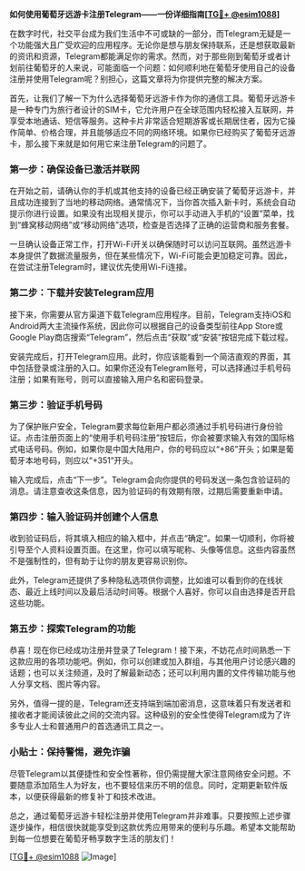 **如何使用葡萄牙远游卡注册Telegram——一份详细指南[[TG💪+ @esim1088](https://t.me/s/esim1088)]**

在数字时代，社交平台成为我们生活中不可或缺的一部分，而Telegram无疑是一个功能强大且广受欢迎的应用程序。无论你是想与朋友保持联系，还是想获取最新的资讯和资源，Telegram都能满足你的需求。然而，对于那些刚到葡萄牙或者计划前往葡萄牙的人来说，可能面临一个问题：如何顺利地在葡萄牙使用自己的设备注册并使用Telegram呢？别担心，这篇文章将为你提供完整的解决方案。

首先，让我们了解一下为什么选择葡萄牙远游卡作为你的通信工具。葡萄牙远游卡是一种专门为旅行者设计的SIM卡，它允许用户在全球范围内轻松接入互联网，并享受本地通话、短信等服务。这种卡片非常适合短期游客或长期居住者，因为它操作简单、价格合理，并且能够适应不同的网络环境。如果你已经购买了葡萄牙远游卡，那么接下来就是如何用它来注册Telegram的问题了。

### 第一步：确保设备已激活并联网

在开始之前，请确认你的手机或其他支持的设备已经正确安装了葡萄牙远游卡，并且成功连接到了当地的移动网络。通常情况下，当你首次插入新卡时，系统会自动提示你进行设置。如果没有出现相关提示，你可以手动进入手机的“设置”菜单，找到“蜂窝移动网络”或“移动网络”选项，检查是否选择了正确的运营商和服务套餐。

一旦确认设备正常工作，打开Wi-Fi开关以确保随时可以访问互联网。虽然远游卡本身提供了数据流量服务，但在某些情况下，Wi-Fi可能会更加稳定可靠。因此，在尝试注册Telegram时，建议优先使用Wi-Fi连接。

### 第二步：下载并安装Telegram应用

接下来，你需要从官方渠道下载Telegram应用程序。目前，Telegram支持iOS和Android两大主流操作系统，因此你可以根据自己的设备类型前往App Store或Google Play商店搜索“Telegram”，然后点击“获取”或“安装”按钮完成下载过程。

安装完成后，打开Telegram应用。此时，你应该能看到一个简洁直观的界面，其中包括登录或注册的入口。如果你还没有Telegram账号，可以选择通过手机号码注册；如果有账号，则可以直接输入用户名和密码登录。

### 第三步：验证手机号码

为了保护账户安全，Telegram要求每位新用户都必须通过手机号码进行身份验证。点击注册页面上的“使用手机号码注册”按钮后，你会被要求输入有效的国际格式电话号码。例如，如果你是中国大陆用户，你的号码应以“+86”开头；如果是葡萄牙本地号码，则应以“+351”开头。

输入完成后，点击“下一步”。Telegram会向你提供的号码发送一条包含验证码的消息。请注意查收这条信息，因为验证码的有效期有限，过期后需要重新申请。

### 第四步：输入验证码并创建个人信息

收到验证码后，将其填入相应的输入框中，并点击“确定”。如果一切顺利，你将被引导至个人资料设置页面。在这里，你可以填写昵称、头像等信息。这些内容虽然不是强制性的，但有助于让你的朋友更容易识别你。

此外，Telegram还提供了多种隐私选项供你调整，比如谁可以看到你的在线状态、最近上线时间以及最后活动时间等。根据个人喜好，你可以自由选择是否开启这些功能。

### 第五步：探索Telegram的功能

恭喜！现在你已经成功注册并登录了Telegram！接下来，不妨花点时间熟悉一下这款应用的各项功能吧。例如，你可以创建或加入群组，与其他用户讨论感兴趣的话题；也可以关注频道，及时了解最新动态；还可以利用内置的文件传输功能与他人分享文档、图片等内容。

另外，值得一提的是，Telegram还支持端到端加密消息，这意味着只有发送者和接收者才能阅读彼此之间的交流内容。这种级别的安全性使得Telegram成为了许多专业人士和普通用户的首选通讯工具之一。

### 小贴士：保持警惕，避免诈骗

尽管Telegram以其便捷性和安全性著称，但仍需提醒大家注意网络安全问题。不要随意添加陌生人为好友，也不要轻信来历不明的信息。同时，定期更新软件版本，以便获得最新的修复补丁和技术改进。

总之，通过葡萄牙远游卡轻松注册并使用Telegram并非难事。只要按照上述步骤逐步操作，相信很快就能享受到这款优秀应用带来的便利与乐趣。希望本文能帮助到每一位想要在葡萄牙畅享数字生活的朋友们！

[[TG💪+ @esim1088](https://t.me/s/esim1088) ![Image](https://i.postimg.cc/4NQfJmqS/Snipaste-2025-05-13-00-14-12.png)]